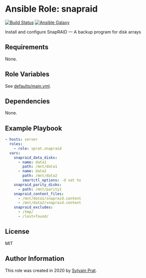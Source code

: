 Ansible Role: snapraid
======================

[![Build Status][build_badge]][build_link]
[![Ansible Galaxy][galaxy_badge]][galaxy_link]

Install and configure SnapRAID — A backup program for disk arrays

Requirements
------------

None.

Role Variables
--------------

See [defaults/main.yml](defaults/main.yml).

Dependencies
------------

None.

Example Playbook
----------------

```yaml
- hosts: server
  roles:
    - role: sprat.snapraid
  vars:
    snapraid_data_disks:
      - name: data1
        path: /mnt/data1
      - name: data2
        path: /mnt/data2
        smartctl_options: -d sat %s
    snapraid_parity_disks:
      - path: /mnt/parity1
    snapraid_content_files:
      - /mnt/data1/snapraid.content
      - /mnt/data2/snapraid.content
    snapraid_excludes:
      - /tmp/
      - /lost+found/
```

License
-------

MIT

Author Information
------------------

This role was created in 2020 by [Sylvain Prat](https://github.com/sprat).


[build_badge]:  https://img.shields.io/github/workflow/status/sprat/ansible-role-snapraid/CI
[build_link]:   https://github.com/sprat/ansible-role-snapraid/actions?query=workflow:CI
[galaxy_badge]: https://img.shields.io/ansible/role/51519
[galaxy_link]:  https://galaxy.ansible.com/sprat/snapraid

